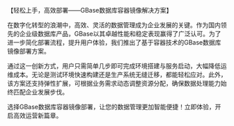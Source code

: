 【轻松上手，高效部署——GBase数据库容器镜像解决方案】

在数字化转型的浪潮中，高效、灵活的数据管理成为企业发展的关键。作为国内领先的企业级数据库产品，GBase以其卓越性能和稳定表现赢得了广泛认可。为了进一步简化部署流程，提升用户体验，我们推出了基于容器技术的GBase数据库镜像部署方案。

通过这一创新方式，用户只需简单几步即可完成环境搭建与服务启动，大幅降低运维成本。无论是测试环境快速构建还是生产系统无缝迁移，都能轻松应对。此外，该方案还支持弹性扩展，可根据业务需求动态调整资源分配，确保数据处理能力始终匹配企业发展步伐。

选择GBase数据库容器镜像部署，让您的数据管理更加智能便捷！立即体验，开启高效运营新篇章。